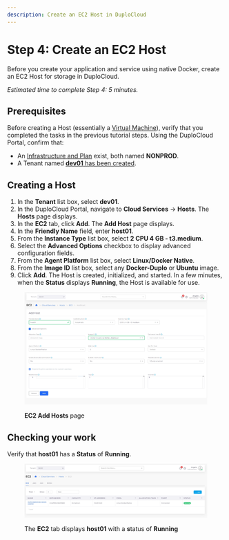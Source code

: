 ```yaml
---
description: Create an EC2 Host in DuploCloud
---
```


# Step 4: Create an EC2 Host

Before you create your application and service using native Docker, create an EC2 Host for storage in DuploCloud.

_Estimated time to complete Step 4: 5 minutes._

## Prerequisites

Before creating a Host (essentially a [Virtual Machine](https://en.wikipedia.org/wiki/Virtual\_machine)), verify that you completed the tasks in the previous tutorial steps. Using the DuploCloud Portal, confirm that:

* An [Infrastructure and Plan](../step-1-infrastructure.md) exist, both named **NONPROD**.
* A Tenant named [**dev01** has been created](../step-2-tenant.md).

## Creating a Host

1. In the **Tenant** list box, select **dev01**.
2. In the DuploCloud Portal, navigate to **Cloud Services** -> **Hosts**. The **Hosts** page displays.
3. In the **EC2** tab, click **Add**. The **Add Host** page displays.
4. In the **Friendly Name** field, enter **host01**.
5. From the **Instance Type** list box, select **2 CPU 4 GB - t3.medium**.
6. Select the **Advanced Options** checkbox to display advanced configuration fields.
7. From the **Agent Platform** list box, select **Linux/Docker Native**.
8. From the **Image ID** list box, select any **Docker-Duplo** or **Ubuntu** image. &#x20;
9. Click **Add**. The Host is created, initialized, and started. In a few minutes, when the **Status** displays **Running**, the Host is available for use.

<figure><img src="../../../.gitbook/assets/screenshot-nimbusweb.me-2024.02.17-17_39_57.png" alt=""><figcaption><p><strong>EC2 Add Hosts</strong> page</p></figcaption></figure>

## Checking your work

Verify that **host01** has a **Status** of **Running**.

<figure><img src="../../../.gitbook/assets/screenshot-nimbusweb.me-2024.02.17-18_05_17.png" alt=""><figcaption><p>The <strong>EC2</strong> tab displays <strong>host01</strong> with a <strong>s</strong>tatus of <strong>Running</strong></p></figcaption></figure>
